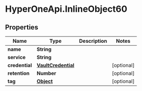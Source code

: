 # HyperOneApi.InlineObject60

## Properties
Name | Type | Description | Notes
------------ | ------------- | ------------- | -------------
**name** | **String** |  | 
**service** | **String** |  | 
**credential** | [**VaultCredential**](VaultCredential.md) |  | [optional] 
**retention** | **Number** |  | [optional] 
**tag** | [**Object**](.md) |  | [optional] 


